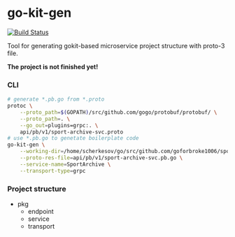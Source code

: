 # go-kit-gen

[![Build Status](https://travis-ci.org/goforbroke1006/go-kit-gen.svg?branch=master)](https://travis-ci.org/goforbroke1006/go-kit-gen)

Tool for generating gokit-based microservice project structure with proto-3 file.

**The project is not finished yet!**

### CLI

```bash
# generate *.pb.go from *.proto
protoc \
    --proto_path=$(GOPATH)/src/github.com/gogo/protobuf/protobuf/ \
    --proto_path=. \
    --go_out=plugins=grpc:. \
    api/pb/v1/sport-archive-svc.proto
# use *.pb.go to genetate boilerplate code
go-kit-gen \
    --working-dir=/home/scherkesov/go/src/github.com/goforbroke1006/sport-archive-svc \
    --proto-res-file=api/pb/v1/sport-archive-svc.pb.go \
    --service-name=SportArchive \
    --transport-type=grpc
```

### Project structure

* pkg
    * endpoint
    * service
    * transport
